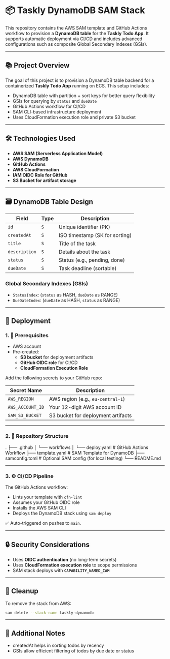 # 📦 Taskly DynamoDB SAM Stack

This repository contains the AWS SAM template and GitHub Actions workflow to provision a **DynamoDB table** for the **Taskly Todo App**. It supports automatic deployment via CI/CD and includes advanced configurations such as composite Global Secondary Indexes (GSIs).

---

## 📚 Project Overview

The goal of this project is to provision a DynamoDB table backend for a containerized **Taskly Todo App** running on ECS. This setup includes:

- DynamoDB table with partition + sort keys for better query flexibility
- GSIs for querying by `status` and `dueDate`
- GitHub Actions workflow for CI/CD
- SAM CLI-based infrastructure deployment
- Uses CloudFormation execution role and private S3 bucket

---

## 🛠️ Technologies Used

- **AWS SAM (Serverless Application Model)**
- **AWS DynamoDB**
- **GitHub Actions**
- **AWS CloudFormation**
- **IAM OIDC Role for GitHub**
- **S3 Bucket for artifact storage**

---

## 🗃️ DynamoDB Table Design

| Field       | Type | Description                     |
|-------------|------|---------------------------------|
| `id`        | `S`  | Unique identifier (PK)          |
| `createdAt` | `S`  | ISO timestamp (SK for sorting)  |
| `title`     | `S`  | Title of the task               |
| `description` | `S`| Details about the task          |
| `status`    | `S`  | Status (e.g., pending, done)    |
| `dueDate`   | `S`  | Task deadline (sortable)        |

### Global Secondary Indexes (GSIs)

- `StatusIndex`: (`status` as HASH, `dueDate` as RANGE)
- `DueDateIndex`: (`dueDate` as HASH, `status` as RANGE)

---

## 🚀 Deployment

### 1. 🔧 Prerequisites

- AWS account
- Pre-created:
  - **S3 bucket** for deployment artifacts
  - **GitHub OIDC role** for CI/CD
  - **CloudFormation Execution Role**

Add the following secrets to your GitHub repo:

| Secret Name        | Description                             |
|--------------------|-----------------------------------------|
| `AWS_REGION`       | AWS region (e.g., `eu-central-1`)       |
| `AWS_ACCOUNT_ID`   | Your 12-digit AWS account ID            |
| `SAM_S3_BUCKET`    | S3 bucket for deployment artifacts      |

---

### 2. 📁 Repository Structure
.
├── .github
│   └── workflows
│       └── deploy.yaml       # GitHub Actions Workflow
├── template.yaml             # SAM Template for DynamoDB
├── samconfig.toml            # Optional SAM config (for local testing)
└── README.md

---

### 3. ⚙️ CI/CD Pipeline

The GitHub Actions workflow:
- Lints your template with `cfn-lint`
- Assumes your GitHub OIDC role
- Installs the AWS SAM CLI
- Deploys the DynamoDB stack using `sam deploy`

✅ Auto-triggered on pushes to `main`.

---

## 🔒 Security Considerations

- Uses **OIDC authentication** (no long-term secrets)
- Uses **CloudFormation execution role** to scope permissions
- SAM stack deploys with **`CAPABILITY_NAMED_IAM`**

---

## 🧼 Cleanup

To remove the stack from AWS:

```bash
sam delete --stack-name taskly-dynamodb

```

---

## 🧠 Additional Notes
- createdAt helps in sorting todos by recency
- GSIs allow efficient filtering of todos by due date or status